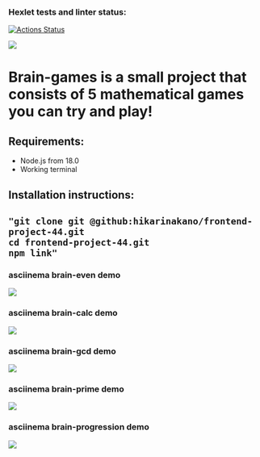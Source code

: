 ### Hexlet tests and linter status:
[![Actions Status](https://github.com/hikarinakano/frontend-project-44/workflows/hexlet-check/badge.svg)](https://github.com/hikarinakano/frontend-project-44/actions)

<a href="https://codeclimate.com/github/hikarinakano/frontend-project-44/maintainability"><img src="https://api.codeclimate.com/v1/badges/e103aa8a04a17bc1fd24/maintainability" /></a>
<h1>Brain-games is a small project that consists of 5 mathematical games you can try and play!</h3>
<h2>Requirements:</h2>
<ul>
    <li>Node.js from 18.0</li>
    <li>Working terminal</li>
</ul>

<h2>Installation instructions:<h2>
<code>"git clone git @github:hikarinakano/frontend-project-44.git
cd frontend-project-44.git
npm link"
</code>

<h3>asciinema brain-even demo</h3>
<a href="https://asciinema.org/a/530202" target="_blank"><img src="https://asciinema.org/a/530202.svg" /></a>
<h3>asciinema brain-calc demo</h3>
<a href="https://asciinema.org/a/530203" target="_blank"><img src="https://asciinema.org/a/530203.svg" /></a>
<h3>asciinema brain-gcd demo</h3>
<a href="https://asciinema.org/a/530204" target="_blank"><img src="https://asciinema.org/a/530204.svg" /></a>
<h3>asciinema brain-prime demo</h3>
<a href="https://asciinema.org/a/527666" target="_blank"><img src="https://asciinema.org/a/527666.svg" /></a>
<h3>asciinema brain-progression demo</h3>
<a href="https://asciinema.org/a/530206" target="_blank"><img src="https://asciinema.org/a/530206.svg" /></a>

